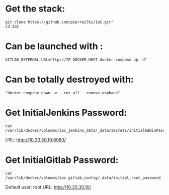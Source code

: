 # Get the stack:

```
git clone https://github.com/pierreilki/IaC.git"
cd IaC
```

# Can be launched with :

```
GITLAB_EXTERNAL_URL=http://IP_DOCKER_HOST docker-compose up -d"
```


# Can be totally destroyed with: 

```
"docker-compose down -v --rmi all --remove-orphans"
```

# Get InitialJenkins Password:

```
cat /var/lib/docker/volumes/iac_jenkins_data/_data/secrets/initialAdminPassword
```
URL: http://10.20.30.10:8080/


# Get InitialGitlab Password:

```
cat /var/lib/docker/volumes/iac_gitlab_config/_data/initial_root_password
```
Default user: root
URL: http://10.20.30.10/